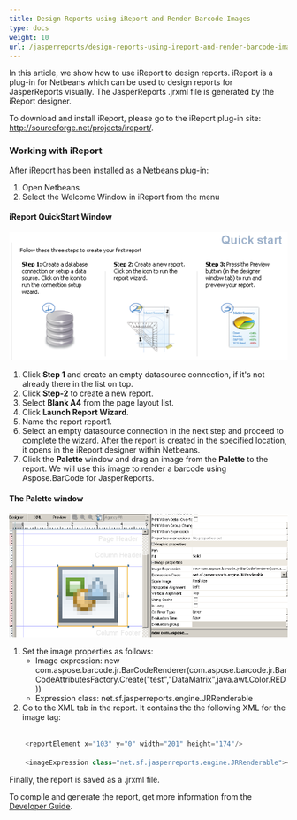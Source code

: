 ```yaml
---
title: Design Reports using iReport and Render Barcode Images
type: docs
weight: 10
url: /jasperreports/design-reports-using-ireport-and-render-barcode-images/
---
```


In this article, we show how to use iReport to design reports. iReport is a plug-in for Netbeans which can be used to design reports for JasperReports visually. The JasperReports .jrxml file is generated by the iReport designer. 

To download and install iReport, please go to the iReport plug-in site: <http://sourceforge.net/projects/ireport/>. 
 
### **Working with iReport**
After iReport has been installed as a Netbeans plug-in:

1. Open Netbeans
2. Select the Welcome Window in iReport from the menu

#### **iReport QuickStart Window** 

![todo:image_alt_text](design-reports-using-ireport-and-render-barcode-images_1.png)


1. Click **Step 1** and create an empty datasource connection, if it's not already there in the list on top.
2. Click **Step-2** to create a new report.
3. Select **Blank A4** from the page layout list.
4. Click **Launch Report Wizard**.
4. Name the report report1.
6. Select an empty datasource connection in the next step and proceed to complete the wizard. After the report is created in the specified location, it opens in the iReport designer within Netbeans. 
7. Click the **Palette** window and drag an image from the **Palette** to the report. We will use this image to render a barcode using Aspose.BarCode for JasperReports. 

#### **The Palette window** 

![todo:image_alt_text](design-reports-using-ireport-and-render-barcode-images_2.png)


1. Set the image properties as follows: 
   - Image expression: new com.aspose.barcode.jr.BarCodeRenderer(com.aspose.barcode.jr.BarCodeAttributesFactory.Create("test","DataMatrix",java.awt.Color.RED))
   - Expression class: net.sf.jasperreports.engine.JRRenderable
2. Go to the XML tab in the report. It contains the the following XML for the image tag: 


``` csharp

 	<reportElement x="103" y="0" width="201" height="174"/>

	<imageExpression class="net.sf.jasperreports.engine.JRRenderable"><![CDATA[new com.aspose.barcode.jr.BarCodeRenderer(com.aspose.barcode.jr.BarCodeAttributesFactory.Create("test","DataMatrix",java.awt.Color.RED))]]></imageExpression>


```

Finally, the report is saved as a .jrxml file. 

To compile and generate the report, get more information from the [Developer Guide](/pages/createpage.action?spaceKey=barcodejasperreports&title=Programmer%E2%80%99s+Guide&linkCreation=true&fromPageId=14221341). 
